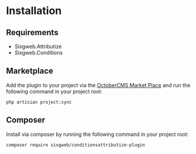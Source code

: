 # Installation

## Requirements
- Sixgweb.Attributize
- Sixgweb.Conditions

## Marketplace

Add the plugin to your project via the [OctoberCMS Market Place](https://octobercms.com/plugins) and run the following command in your project root:

```
php artisian project:sync
```

## Composer

Install via composer by running the following command in your project root:
```
composer require sixgweb/conditionsattributize-plugin
```